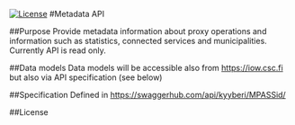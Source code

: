 [![License](http://img.shields.io/:license-mit-blue.svg)](https://opensource.org/licenses/MIT)
#Metadata API 

##Purpose
Provide metadata information about proxy operations and information such as statistics, connected services and municipalities. Currently API is read only. 

##Data models
Data models will be accessible also from https://iow.csc.fi but also via API specification (see below)

##Specification
Defined in https://swaggerhub.com/api/kyyberi/MPASSid/

##License
